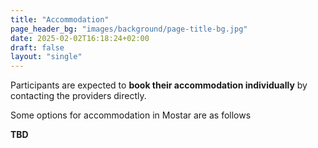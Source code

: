 ```yaml
---
title: "Accommodation"
page_header_bg: "images/background/page-title-bg.jpg"
date: 2025-02-02T16:18:24+02:00
draft: false
layout: "single"
---
```


Participants are expected to **book their accommodation individually** by
contacting the providers directly.

Some options for accommodation in Mostar are as follows

**TBD**
